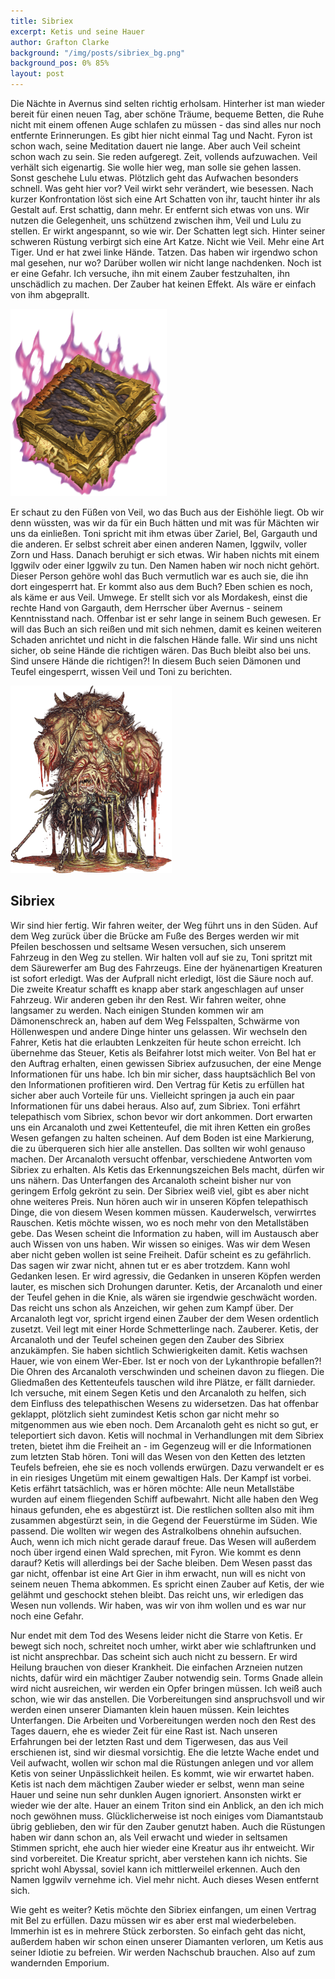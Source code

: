 ```yaml
---
title: Sibriex
excerpt: Ketis und seine Hauer
author: Grafton Clarke
background: "/img/posts/sibriex_bg.png"
background_pos: 0% 85%
layout: post
---
```


Die Nächte in Avernus sind selten richtig erholsam. Hinterher ist man wieder
bereit für einen neuen Tag, aber schöne Träume, bequeme Betten, die Ruhe nicht
mit einem offenen Auge schlafen zu müssen - das sind alles nur noch entfernte
Erinnerungen. Es gibt hier nicht einmal Tag und Nacht. Fyron ist schon wach,
seine Meditation dauert nie lange. Aber auch Veil scheint schon wach zu sein.
Sie reden aufgeregt. Zeit, vollends aufzuwachen. Veil verhält sich eigenartig.
Sie wolle hier weg, man solle sie gehen lassen. Sonst geschehe Lulu etwas.
Plötzlich geht das Aufwachen besonders schnell. Was geht hier vor? Veil wirkt
sehr verändert, wie besessen. Nach kurzer Konfrontation löst sich eine Art
Schatten von ihr, taucht hinter ihr als Gestalt auf. Erst schattig, dann mehr.
Er entfernt sich etwas von uns. Wir nutzen die Gelegenheit, uns schützend
zwischen ihm, Veil und Lulu zu stellen. Er wirkt angespannt, so wie wir. Der
Schatten legt sich. Hinter seiner schweren Rüstung verbirgt sich eine Art Katze.
Nicht wie Veil. Mehr eine Art Tiger. Und er hat zwei linke Hände. Tatzen. Das
haben wir irgendwo schon mal gesehen, nur wo? Darüber wollen wir nicht lange
nachdenken. Noch ist er eine Gefahr. Ich versuche, ihn mit einem Zauber
festzuhalten, ihn unschädlich zu machen. Der Zauber hat keinen Effekt. Als wäre
er einfach von ihm abgeprallt.

![Demonomicon](/img/posts/demonomicon.png)

Er schaut zu den Füßen von Veil, wo das Buch aus der Eishöhle liegt. Ob wir denn
wüssten, was wir da für ein Buch hätten und mit was für Mächten wir uns da
einließen. Toni spricht mit ihm etwas über Zariel, Bel, Gargauth und die
anderen. Er selbst schreit aber einen anderen Namen, Iggwilv, voller Zorn und
Hass. Danach beruhigt er sich etwas. Wir haben nichts mit einem Iggwilv oder
einer Iggwilv zu tun. Den Namen haben wir noch nicht gehört. Dieser Person
gehöre wohl das Buch vermutlich war es auch sie, die ihn dort eingesperrt hat.
Er kommt also aus dem Buch? Eben schien es noch, als käme er aus Veil. Umwege.
Er stellt sich vor als Mordakesh, einst die rechte Hand von Gargauth, dem
Herrscher über Avernus - seinem Kenntnisstand nach. Offenbar ist er sehr lange
in seinem Buch gewesen. Er will das Buch an sich reißen und mit sich nehmen,
damit es keinen weiteren Schaden anrichtet und nicht in die falschen Hände
falle. Wir sind uns nicht sicher, ob seine Hände die richtigen wären. Das Buch
bleibt also bei uns. Sind unsere Hände die richtigen?! In diesem Buch seien
Dämonen und Teufel eingesperrt, wissen Veil und Toni zu berichten.

![Sibriex](/img/posts/sibriex.png)

## Sibriex

Wir sind hier fertig. Wir fahren weiter, der Weg führt uns in den Süden. Auf dem
Weg zurück über die Brücke am Fuße des Berges werden wir mit Pfeilen beschossen
und seltsame Wesen versuchen, sich unserem Fahrzeug in den Weg zu stellen. Wir
halten voll auf sie zu, Toni spritzt mit dem Säurewerfer am Bug des Fahrzeugs.
Eine der hyänenartigen Kreaturen ist sofort erledigt. Was der Aufprall nicht
erledigt, löst die Säure noch auf. Die zweite Kreatur schafft es knapp aber
stark angeschlagen auf unser Fahrzeug. Wir anderen geben ihr den Rest. Wir
fahren weiter, ohne langsamer zu werden. Nach einigen Stunden kommen wir am
Dämonenschreck an, haben auf dem Weg Felsspalten, Schwärme von Höllenwespen und
andere Dinge hinter uns gelassen. Wir wechseln den Fahrer, Ketis hat die
erlaubten Lenkzeiten für heute schon erreicht. Ich übernehme das Steuer, Ketis
als Beifahrer lotst mich weiter. Von Bel hat er den Auftrag erhalten, einen
gewissen Sibriex aufzusuchen, der eine Menge Informationen für uns habe. Ich bin
mir sicher, dass hauptsächlich Bel von den Informationen profitieren wird. Den
Vertrag für Ketis zu erfüllen hat sicher aber auch Vorteile für uns. Vielleicht
springen ja auch ein paar Informationen für uns dabei heraus. Also auf, zum
Sibriex. Toni erfährt telepathisch vom Sibriex, schon bevor wir dort ankommen.
Dort erwarten uns ein Arcanaloth und zwei Kettenteufel, die mit ihren Ketten ein
großes Wesen gefangen zu halten scheinen. Auf dem Boden ist eine Markierung, die
zu überqueren sich hier alle anstellen. Das sollten wir wohl genauso machen. Der
Arcanaloth versucht offenbar, verschiedene Antworten vom Sibriex zu erhalten.
Als Ketis das Erkennungszeichen Bels macht, dürfen wir uns nähern. Das
Unterfangen des Arcanaloth scheint bisher nur von geringem Erfolg gekrönt zu
sein. Der Sibriex weiß viel, gibt es aber nicht ohne weiteres Preis. Nun hören
auch wir in unseren Köpfen telepathisch Dinge, die von diesem Wesen kommen
müssen. Kauderwelsch, verwirrtes Rauschen. Ketis möchte wissen, wo es noch mehr
von den Metallstäben gebe. Das Wesen scheint die Information zu haben, will im
Austausch aber auch Wissen von uns haben. Wir wissen so einiges. Was wir dem
Wesen aber nicht geben wollen ist seine Freiheit. Dafür scheint es zu
gefährlich. Das sagen wir zwar nicht, ahnen tut er es aber trotzdem. Kann wohl
Gedanken lesen. Er wird agressiv, die Gedanken in unseren Köpfen werden lauter,
es mischen sich Drohungen darunter. Ketis, der Arcanaloth und einer der Teufel
gehen in die Knie, als wären sie irgendwie geschwächt worden. Das reicht uns
schon als Anzeichen, wir gehen zum Kampf über. Der Arcanaloth legt vor, spricht
irgend einen Zauber der dem Wesen ordentlich zusetzt. Veil legt mit einer Horde
Schmetterlinge nach. Zauberer. Ketis, der Arcanaloth und der Teufel scheinen
gegen den Zauber des Sibriex anzukämpfen. Sie haben sichtlich Schwierigkeiten
damit. Ketis wachsen Hauer, wie von einem Wer-Eber. Ist er noch von der
Lykanthropie befallen?! Die Ohren des Arcanaloth verschwinden und scheinen davon
zu fliegen. Die Gliedmaßen des Kettenteufels tauschen wild ihre Plätze, er fällt
darnieder. Ich versuche, mit einem Segen Ketis und den Arcanaloth zu helfen,
sich dem Einfluss des telepathischen Wesens zu widersetzen. Das hat offenbar
geklappt, plötzlich sieht zumindest Ketis schon gar nicht mehr so mitgenommen
aus wie eben noch. Dem Arcanaloth geht es nicht so gut, er teleportiert sich
davon. Ketis will nochmal in Verhandlungen mit dem Sibriex treten, bietet ihm
die Freiheit an - im Gegenzeug will er die Informationen zum letzten Stab hören.
Toni will das Wesen von den Ketten des letzten Teufels befreien, ehe sie es noch
vollends erwürgen. Dazu verwandelt er es in ein riesiges Ungetüm mit einem
gewaltigen Hals. Der Kampf ist vorbei. Ketis erfährt tatsächlich, was er hören
möchte: Alle neun Metallstäbe wurden auf einem fliegenden Schiff aufbewahrt.
Nicht alle haben den Weg hinaus gefunden, ehe es abgestürzt ist. Die restlichen
sollten also mit ihm zusammen abgestürzt sein, in die Gegend der Feuerstürme im
Süden. Wie passend. Die wollten wir wegen des Astralkolbens ohnehin aufsuchen.
Auch, wenn ich mich nicht gerade darauf freue. Das Wesen will außerdem  noch
über irgend einen Wald sprechen, mit Fyron. Wie kommt es denn darauf? Ketis will
allerdings bei der Sache bleiben. Dem Wesen passt das gar nicht, offenbar ist
eine Art Gier in ihm erwacht, nun will es nicht von seinem  neuen Thema
abkommen. Es spricht einen Zauber auf Ketis, der wie gelähmt und geschockt
stehen bleibt. Das reicht uns, wir erledigen das Wesen nun vollends. Wir haben,
was wir von ihm wollen und es war nur noch eine Gefahr.

Nur endet mit dem Tod des Wesens leider nicht die Starre von Ketis. Er bewegt
sich noch, schreitet noch umher, wirkt aber wie schlaftrunken und ist nicht
ansprechbar. Das scheint sich auch nicht zu bessern. Er wird Heilung brauchen
von dieser Krankheit. Die einfachen Arzneien nutzen nichts, dafür wird ein
mächtiger Zauber notwendig sein. Torms Gnade allein wird nicht ausreichen, wir
werden ein Opfer bringen müssen. Ich weiß auch schon, wie wir das anstellen. Die
Vorbereitungen sind anspruchsvoll und wir werden einen unserer Diamanten klein
hauen müssen. Kein leichtes Unterfangen. Die Arbeiten und Vorbereitungen werden
noch den Rest des Tages dauern, ehe es wieder Zeit für eine Rast ist. Nach
unseren Erfahrungen bei der letzten Rast und dem Tigerwesen, das aus Veil
erschienen ist, sind wir diesmal vorsichtig. Ehe die letzte Wache endet und Veil
aufwacht, wollen wir schon mal die Rüstungen anlegen und vor allem Ketis von
seiner Unpässlichkeit heilen. Es kommt, wie wir erwartet haben. Ketis ist nach
dem mächtigen Zauber wieder er selbst, wenn man seine Hauer und seine nun sehr
dunklen Augen ignoriert. Ansonsten wirkt er wieder wie der alte. Hauer an einem
Triton sind ein Anblick, an den ich mich noch gewöhnen muss. Glücklicherweise
ist noch einiges vom Diamantstaub übrig geblieben, den wir für den Zauber
genutzt haben. Auch die Rüstungen haben wir dann schon an, als Veil erwacht und
wieder in seltsamen Stimmen spricht, ehe auch hier wieder eine Kreatur aus ihr
entweicht. Wir sind vorbereitet. Die Kreatur spricht, aber verstehen kann ich
nichts. Sie spricht wohl Abyssal, soviel kann ich mittlerweilel erkennen. Auch
den Namen Iggwilv vernehme ich. Viel mehr nicht. Auch dieses Wesen entfernt
sich.

Wie geht es weiter? Ketis möchte den Sibriex einfangen, um einen Vertrag mit Bel
zu erfüllen. Dazu müssen wir es aber erst mal wiederbeleben. Immerhin ist es in
mehrere Stück zerborsten. So einfach geht das nicht, außerdem haben wir schon
einen unserer Diamanten verloren, um Ketis aus seiner Idiotie zu befreien. Wir
werden Nachschub brauchen. Also auf zum wandernden Emporium.
